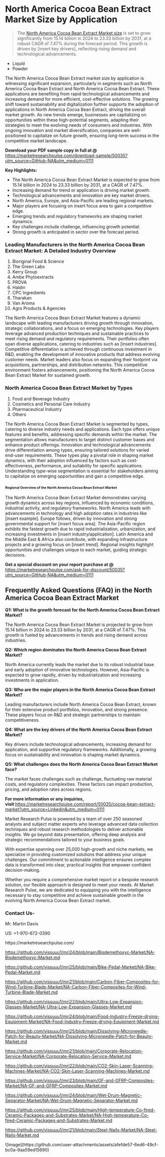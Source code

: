<h1>North America Cocoa Bean Extract Market&nbsp;Size by Application</h1><blockquote><p>The <a href="https://marketresearchpulse.com/download-sample/50035?utm_source=GitHub-NA&amp;utm_medium=0111">North America Cocoa Bean Extract Market size</a> is set to grow significantly from 15.14 billion in 2024 to 23.33 billion by 2031, at a robust CAGR of 7.47% during the forecast period. This growth is driven by [insert key drivers], reflecting rising demand and technological advancements.</p></blockquote><ul><li>Liquid<li> Powder</li></ul><p>The North America Cocoa Bean Extract market size by application is witnessing significant expansion, particularly in segments such as North America Cocoa Bean Extract and North America Cocoa Bean Extract. These applications are benefiting from rapid technological advancements and increasing demand for more efficient, cost-effective solutions. The growing shift toward sustainability and digitalization further supports the adoption of applications in North America Cocoa Bean Extract, driving the overall market growth. As new trends emerge, businesses are capitalizing on opportunities within these high-potential segments, adapting their strategies to meet the evolving needs of consumers and industries. With ongoing innovation and market diversification, companies are well-positioned to capitalize on future growth, ensuring long-term success in the competitive market landscape.</p><p><strong>Download your PDF sample copy in full at @ </strong><a href="https://marketresearchpulse.com/download-sample/50035?utm_source=GitHub-NA&amp;utm_medium=0111">https://marketresearchpulse.com/download-sample/50035?utm_source=GitHub-NA&amp;utm_medium=0111</a></p><p><strong>Key Highlights: </strong></p><ul><li>The North America Cocoa Bean Extract Market is expected to grow from 15.14 billion in 2024 to 23.33 billion by 2031, at a CAGR of 7.47%.</li><li>Increasing demand for trend or application is driving market growth.</li><li>Technological advancements and innovation are key market drivers.</li><li>North America, Europe, and Asia-Pacific are leading regional markets.</li><li>Major players are focusing on insert focus area to gain a competitive edge.</li><li>Emerging trends and regulatory frameworks are shaping market dynamics.</li><li>Key challenges include challenge, influencing growth potential.</li><li>Strong growth is anticipated in sector over the forecast period.</li></ul><h3>Leading Manufacturers in the North America Cocoa Bean Extract Market: A Detailed Industry Overview</h3><ol><li>Bioriginal Food & Science</li><li>The Green Labs</li><li>Kerry Group</li><li>Ambe Phytoextracts</li><li>PROVA</li><li>Haldin</li><li>CPC Ingredients</li><li>Tharakan</li><li>Van Aroma</li><li>Agro Products & Agencies</li></ol><div class="flex max-w-full flex-col flex-grow"><div class="min-h-8 text-message flex w-full flex-col items-end gap-2 whitespace-normal break-words [.text-message+&amp;]:mt-5" dir="auto" data-message-author-role="assistant" data-message-id="fd8432e4-4910-450d-b182-61b7bfb0a01f" data-message-model-slug="gpt-4o"><div class="flex w-full flex-col gap-1 empty:hidden first:pt-[3px]"><div class="markdown prose w-full break-words dark:prose-invert light"><p>The North America Cocoa Bean Extract Market features a dynamic landscape with leading manufacturers driving growth through innovation, strategic collaborations, and a focus on emerging technologies. Key players leverage advanced production techniques and sustainable practices to meet rising demand and regulatory requirements. Their portfolios often span diverse applications, catering to industries such as [insert industries]. Competitive differentiation is achieved through continuous investment in R&amp;D, enabling the development of innovative products that address evolving customer needs. Market leaders also focus on expanding their footprint via acquisitions, partnerships, and distribution networks. This competitive environment fosters advancements, positioning the North America Cocoa Bean Extract Market for sustained growth.</p></div></div></div></div><h3>North America Cocoa Bean Extract Market by Types</h3><ol><li>Food and Beverage Industry<li> Cosmetics and Personal Care Industry<li> Pharmaceutical Industry<li> Others</li></ol><div class="flex max-w-full flex-col flex-grow"><div class="min-h-8 text-message flex w-full flex-col items-end gap-2 whitespace-normal break-words [.text-message+&amp;]:mt-5" dir="auto" data-message-author-role="assistant" data-message-id="084470be-0bb7-4664-bddf-5156b4f41249" data-message-model-slug="gpt-4o-mini"><div class="flex w-full flex-col gap-1 empty:hidden first:pt-[3px]"><div class="markdown prose w-full break-words dark:prose-invert light"><p>The North America Cocoa Bean Extract Market is segmented by types, catering to diverse industry needs and applications. Each type offers unique features and benefits, addressing specific demands within the market. The segmentation allows manufacturers to target distinct customer bases and enhance product offerings. Innovation and technological advancements drive differentiation among types, ensuring tailored solutions for varied end-user requirements. These types play a pivotal role in shaping market dynamics, with their adoption influenced by factors such as cost-effectiveness, performance, and suitability for specific applications. Understanding type-wise segmentation is essential for stakeholders aiming to capitalize on emerging opportunities and gain a competitive edge.</p></div></div></div></div><h3><span style="font-size: 11px;">Regional Overview of the North America Cocoa Bean Extract Market</span></h3><div class="flex max-w-full flex-col flex-grow"><div class="min-h-8 text-message flex w-full flex-col items-end gap-2 whitespace-normal break-words [.text-message+&amp;]:mt-5" dir="auto" data-message-author-role="assistant" data-message-id="e9038762-ce64-4e30-91c9-9bd413514231" data-message-model-slug="gpt-4o-mini"><div class="flex w-full flex-col gap-1 empty:hidden first:pt-[3px]"><div class="markdown prose w-full break-words dark:prose-invert light"><p>The North America Cocoa Bean Extract Market demonstrates varying growth dynamics across key regions, influenced by economic conditions, industrial activity, and regulatory frameworks. North America leads with advancements in technology and high adoption rates in industries like [insert example]. Europe follows, driven by innovation and strong governmental support for [insert focus area]. The Asia-Pacific region exhibits the fastest growth due to rapid industrialization, urbanization, and increasing investments in [insert industry/application]. Latin America and the Middle East &amp; Africa also contribute, with expanding infrastructure projects and a growing focus on [insert trend]. Regional insights highlight opportunities and challenges unique to each market, guiding strategic decisions.</p></div></div></div></div><p><strong>Get a special discount on your report purchase at @ </strong><a href="https://marketresearchpulse.com/ask-for-discount/50035?utm_source=GitHub-NA&amp;utm_medium=0111">https://marketresearchpulse.com/ask-for-discount/50035?utm_source=GitHub-NA&amp;utm_medium=0111</a></p><h2>Frequently Asked Questions (FAQ) in the North America Cocoa Bean Extract Market</h2><p><strong>Q1: What is the growth forecast for the North America Cocoa Bean Extract Market?</strong></p><p>The North America Cocoa Bean Extract Market is projected to grow from 15.14 billion in 2024 to 23.33 billion by 2031, at a CAGR of 7.47%. This growth is fueled by advancements in trends and rising demand across industries.</p><p><strong>Q2: Which region dominates the North America Cocoa Bean Extract Market?</strong></p><p>North America currently leads the market due to its robust industrial base and early adoption of innovative technologies. However, Asia-Pacific is expected to grow rapidly, driven by industrialization and increasing investments in application.</p><p><strong>Q3: Who are the major players in the North America Cocoa Bean Extract Market?</strong></p><p>Leading manufacturers include North America Cocoa Bean Extract, known for their extensive product portfolios, innovation, and strong presence. These players focus on R&amp;D and strategic partnerships to maintain competitiveness.</p><p><strong>Q4: What are the key drivers of the North America Cocoa Bean Extract Market?</strong></p><p>Key drivers include technological advancements, increasing demand for application, and supportive regulatory frameworks. Additionally, a growing focus on sustainability and innovation is shaping market dynamics.</p><p><strong>Q5: What challenges does the North America Cocoa Bean Extract Market face?</strong></p><p>The market faces challenges such as challenge, fluctuating raw material costs, and regulatory complexities. These factors can impact production, pricing, and adoption rates across regions.</p><p><strong>For more information or any inquiries, visit&nbsp;</strong><a href="https://marketresearchpulse.com/report/50035/cocoa-bean-extract-market?utm_source=Linkedin&utm_medium=0111">https://marketresearchpulse.com/report/50035/cocoa-bean-extract-market?utm_source=Linkedin&utm_medium=0111</a></p><p>Market Research Pulse is powered by a team of over 250 seasoned analysts and subject matter experts who leverage advanced data collection techniques and robust research methodologies to deliver actionable insights. We go beyond data presentation, offering deep analysis and strategic recommendations tailored to your business goals.</p><p>With expertise spanning over 25,000 high-growth and niche markets, we specialize in providing customized solutions that address your unique challenges. Our commitment to actionable intelligence ensures complex data is transformed into clear, practical insights that empower confident decision-making.</p><p>Whether you require a comprehensive market report or a bespoke research solution, our flexible approach is designed to meet your needs. At Market Research Pulse, we are dedicated to equipping you with the intelligence necessary to stay competitive and achieve sustainable growth in the evolving North America Cocoa Bean Extract market.</p><h3><strong>Contact Us-</strong></h3><p>Mr. Martin Davis</p><p>US: +1-970-672-0390</p><p>https://marketresearchpulse.com/</p><p><a href="https://github.com/vissuuu1/mri24/blob/main/Bisdemethoxyc-Market/NA-Bisdemethoxyc-Market.md">https://github.com/vissuuu1/mri24/blob/main/Bisdemethoxyc-Market/NA-Bisdemethoxyc-Market.md</a></p><p><a href="https://github.com/vissuuu1/mri25/blob/main/Bike-Pedal-Market/NA-Bike-Pedal-Market.md">https://github.com/vissuuu1/mri25/blob/main/Bike-Pedal-Market/NA-Bike-Pedal-Market.md</a></p><p><a href="https://github.com/vissuuu1/mri21/blob/main/Carbon-Fiber-Composites-for-Wind-Turbine-Blade-Market/NA-Carbon-Fiber-Composites-for-Wind-Turbine-Blade-Market.md">https://github.com/vissuuu1/mri21/blob/main/Carbon-Fiber-Composites-for-Wind-Turbine-Blade-Market/NA-Carbon-Fiber-Composites-for-Wind-Turbine-Blade-Market.md</a></p><p><a href="https://github.com/vissuuu1/mri22/blob/main/Ultra-Low-Expansion-Glasses-Market/NA-Ultra-Low-Expansion-Glasses-Market.md">https://github.com/vissuuu1/mri22/blob/main/Ultra-Low-Expansion-Glasses-Market/NA-Ultra-Low-Expansion-Glasses-Market.md</a></p><p><a href="https://github.com/vissuuu1/mri24/blob/main/Food-Industry-Freeze-drying-Equipment-Market/NA-Food-Industry-Freeze-drying-Equipment-Market.md">https://github.com/vissuuu1/mri24/blob/main/Food-Industry-Freeze-drying-Equipment-Market/NA-Food-Industry-Freeze-drying-Equipment-Market.md</a></p><p><a href="https://github.com/vissuuu1/mri25/blob/main/Dissolving-Microneedle-Patch-for-Beauty-Market/NA-Dissolving-Microneedle-Patch-for-Beauty-Market.md">https://github.com/vissuuu1/mri25/blob/main/Dissolving-Microneedle-Patch-for-Beauty-Market/NA-Dissolving-Microneedle-Patch-for-Beauty-Market.md</a></p><p><a href="https://github.com/vissuuu1/mri21/blob/main/Corporate-Relocation-Service-Market/NA-Corporate-Relocation-Service-Market.md">https://github.com/vissuuu1/mri21/blob/main/Corporate-Relocation-Service-Market/NA-Corporate-Relocation-Service-Market.md</a></p><p><a href="https://github.com/vissuuu1/mri22/blob/main/CO2-Skin-Laser-Scanning-Machines-Market/NA-CO2-Skin-Laser-Scanning-Machines-Market.md">https://github.com/vissuuu1/mri22/blob/main/CO2-Skin-Laser-Scanning-Machines-Market/NA-CO2-Skin-Laser-Scanning-Machines-Market.md</a></p><p><a href="https://github.com/vissuuu1/mri23/blob/main/GF-and-GFRP-Composites-Market/NA-GF-and-GFRP-Composites-Market.md">https://github.com/vissuuu1/mri23/blob/main/GF-and-GFRP-Composites-Market/NA-GF-and-GFRP-Composites-Market.md</a></p><p><a href="https://github.com/vissuuu1/mri24/blob/main/Wet-Drum-Magnetic-Separator-Market/NA-Wet-Drum-Magnetic-Separator-Market.md">https://github.com/vissuuu1/mri24/blob/main/Wet-Drum-Magnetic-Separator-Market/NA-Wet-Drum-Magnetic-Separator-Market.md</a></p><p><a href="https://github.com/vissuuu1/mri25/blob/main/High-temperature-Co-fired-Ceramic-Packages-and-Substrates-Market/NA-High-temperature-Co-fired-Ceramic-Packages-and-Substrates-Market.md">https://github.com/vissuuu1/mri25/blob/main/High-temperature-Co-fired-Ceramic-Packages-and-Substrates-Market/NA-High-temperature-Co-fired-Ceramic-Packages-and-Substrates-Market.md</a></p><p><a href="https://github.com/vissuuu1/mri21/blob/main/Steel-Nails-Market/NA-Steel-Nails-Market.md">https://github.com/vissuuu1/mri21/blob/main/Steel-Nails-Market/NA-Steel-Nails-Market.md</a></p>
![image](https://github.com/user-attachments/assets/afefde57-6ed6-49cf-bc0a-9aa59ed15690)

